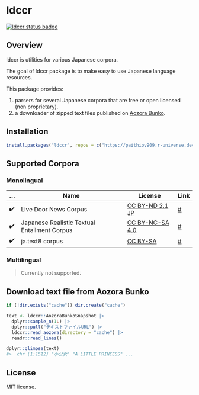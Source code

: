 
<!-- README.md is generated from README.Rmd. Please edit that file -->

# ldccr

<!-- badges: start -->

[![ldccr status
badge](https://paithiov909.r-universe.dev/badges/ldccr)](https://paithiov909.r-universe.dev)
<!-- badges: end -->

## Overview

ldccr is utilities for various Japanese corpora.

The goal of ldccr package is to make easy to use Japanese language
resources.

This package provides:

1.  parsers for several Japanese corpora that are free or open licensed
    (non proprietary).
2.  a downloader of zipped text files published on [Aozora
    Bunko](https://www.aozora.gr.jp/).

## Installation

``` r
install.packages("ldccr", repos = c("https://paithiov909.r-universe.dev", "https://cloud.r-project.org"))
```

## Supported Corpora

### Monolingual

| …                  | Name                                         | License                                                               | Link                                             |
|--------------------|----------------------------------------------|-----------------------------------------------------------------------|--------------------------------------------------|
| :heavy_check_mark: | Live Door News Corpus                        | [CC BY-ND 2.1 JP](http://creativecommons.org/licenses/by-nd/2.1/jp/)  | [\#](http://www.rondhuit.com/download.html#ldcc) |
| :heavy_check_mark: | Japanese Realistic Textual Entailment Corpus | [CC BY-NC-SA 4.0](https://creativecommons.org/licenses/by-nc-sa/4.0/) | [\#](https://github.com/megagonlabs/jrte-corpus) |
| :heavy_check_mark: | ja.text8 corpus                              | [CC BY-SA](https://creativecommons.org/licenses/by-sa/4.0/)           | [\#](https://github.com/Hironsan/ja.text8)       |

### Multilingual

> Currently not supported.

## Download text file from Aozora Bunko

``` r
if (!dir.exists("cache")) dir.create("cache")

text <- ldccr::AozoraBunkoSnapshot |>
  dplyr::sample_n(1L) |>
  dplyr::pull("テキストファイルURL") |>
  ldccr::read_aozora(directory = "cache") |>
  readr::read_lines()

dplyr::glimpse(text)
#>  chr [1:1512] "小公女" "A LITTLE PRINCESS" ...
```

## License

MIT license.
